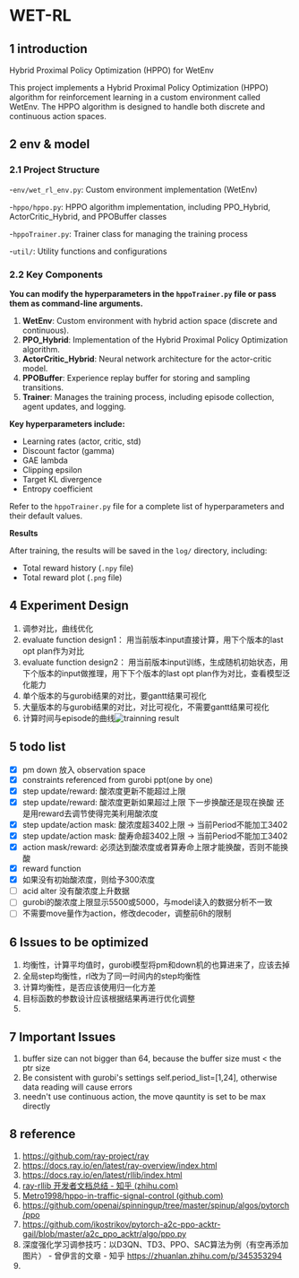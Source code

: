 # WET-RL

## 1 introduction

Hybrid Proximal Policy Optimization (HPPO) for WetEnv

This project implements a Hybrid Proximal Policy Optimization (HPPO) algorithm for reinforcement learning in a custom environment called WetEnv. The HPPO algorithm is designed to handle both discrete and continuous action spaces.

## 2 env & model

### 2.1 Project Structure

-`env/wet_rl_env.py`: Custom environment implementation (WetEnv)

-`hppo/hppo.py`: HPPO algorithm implementation, including PPO_Hybrid, ActorCritic_Hybrid, and PPOBuffer classes

-`hppoTrainer.py`: Trainer class for managing the training process

-`util/`: Utility functions and configurations

### 2.2 Key Components

**You can modify the hyperparameters in the `hppoTrainer.py` file or pass them as command-line arguments.**

1. **WetEnv**: Custom environment with hybrid action space (discrete and continuous).
2. **PPO_Hybrid**: Implementation of the Hybrid Proximal Policy Optimization algorithm.
3. **ActorCritic_Hybrid**: Neural network architecture for the actor-critic model.
4. **PPOBuffer**: Experience replay buffer for storing and sampling transitions.
5. **Trainer**: Manages the training process, including episode collection, agent updates, and logging.

**Key hyperparameters include:**

- Learning rates (actor, critic, std)
- Discount factor (gamma)
- GAE lambda
- Clipping epsilon
- Target KL divergence
- Entropy coefficient

Refer to the `hppoTrainer.py` file for a complete list of hyperparameters and their default values.

**Results**

After training, the results will be saved in the `log/` directory, including:

- Total reward history (`.npy` file)
- Total reward plot (`.png` file)

## 4 Experiment Design

1. 调参对比，曲线优化
2. evaluate function design1： 用当前版本input直接计算，用下个版本的last opt plan作为对比
3. evaluate function design2： 用当前版本input训练，生成随机初始状态，用下个版本的input做推理，用下下个版本的last opt plan作为对比，查看模型泛化能力
4. 单个版本的与gurobi结果的对比，要gantt结果可视化
5. 大量版本的与gurobi结果的对比，对比可视化，不需要gantt结果可视化
6. 计算时间与episode的曲线![trainning result](./log/RTS-T2-20240507161500_8/total_reward_history.png "RTS-T2-20240507161500")


## 5 todo list

- [X] pm down 放入 observation space
- [X] constraints referenced from gurobi ppt(one by one)
- [X] step update/reward: 酸浓度更新不能超过上限
- [X] step update/reward: 酸浓度更新如果超过上限 下一步换酸还是现在换酸 还是用reward去调节使得完美利用酸浓度
- [X] step update/action mask: 酸浓度超3402上限    →    当前Period不能加工3402
- [X] step update/action mask: 酸寿命超3402上限    →    当前Period不能加工3402
- [X] action mask/reward: 必须达到酸浓度或者算寿命上限才能换酸，否则不能换酸
- [X] reward function
- [X] 如果没有初始酸浓度，则给予300浓度
- [ ] acid alter 没有酸浓度上升数据
- [ ] gurobi的酸浓度上限显示5500或5000，与model读入的数据分析不一致
- [ ] 不需要move量作为action，修改decoder，调整前6h的限制

## 6 Issues to be optimized

1. 均衡性，计算平均值时，gurobi模型将pm和down机的也算进来了，应该去掉
2. 全局step均衡性，rl改为了同一时间内的step均衡性
3. 计算均衡性，是否应该使用归一化方差
4. 目标函数的参数设计应该根据结果再进行优化调整
5. 

## 7 Important Issues

1. buffer size can not bigger than 64, because the buffer size must < the ptr size
2. Be consistent with gurobi's settings self.period_list=[1,24], otherwise data reading will cause errors
3. needn't use continuous action, the move qauntity is set to be max directly

## 8 reference

1. https://github.com/ray-project/ray
2. https://docs.ray.io/en/latest/ray-overview/index.html
3. https://docs.ray.io/en/latest/rllib/index.html
4. [ray-rllib 开发者文档总结 - 知乎 (zhihu.com)](https://zhuanlan.zhihu.com/p/432426803)
5. [Metro1998/hppo-in-traffic-signal-control (github.com)](https://github.com/Metro1998/hppo-in-traffic-signal-control/tree/main)
6. https://github.com/openai/spinningup/tree/master/spinup/algos/pytorch/ppo
7. https://github.com/ikostrikov/pytorch-a2c-ppo-acktr-gail/blob/master/a2c_ppo_acktr/algo/ppo.py
8. 深度强化学习调参技巧：以D3QN、TD3、PPO、SAC算法为例（有空再添加图片） - 曾伊言的文章 - 知乎
   https://zhuanlan.zhihu.com/p/345353294
9.

